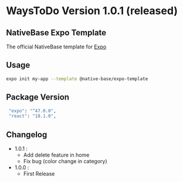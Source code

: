 # WaysToDo Version 1.0.1 (released)

## NativeBase Expo Template

The official NativeBase template for [Expo](https://docs.expo.io/)

## Usage

```sh
expo init my-app --template @native-base/expo-template
```

## Package Version

```sh
 "expo": "^47.0.0",
 "react": "18.1.0",
```

## Changelog
- 1.0.1 :
  - Add delete feature in home
  - Fix bug (color change in category)
- 1.0.0 :
  - First Release